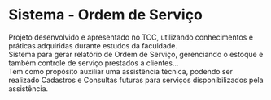 # Sistema - Ordem de Serviço

Projeto desenvolvido e apresentado no TCC, utilizando conhecimentos e práticas adquiridas durante estudos da faculdade. <br>
Sistema para gerar relatório de Ordem de Serviço, gerenciando o estoque e também controle de serviço prestados a clientes... <br>
Tem como propósito auxiliar uma assistência técnica, podendo ser realizado Cadastros e Consultas futuras para serviços disponibilizados pela assistência.
